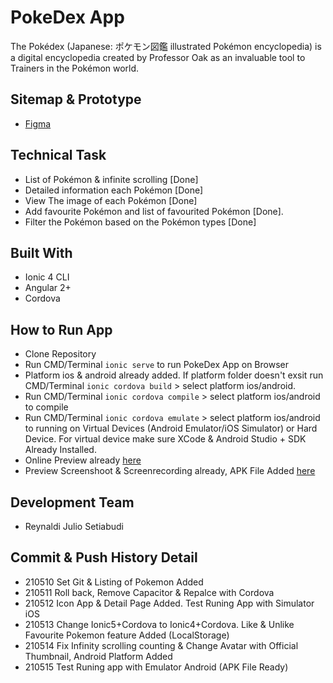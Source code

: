
# PokeDex App

The Pokédex (Japanese: ポケモン図鑑 illustrated Pokémon encyclopedia) is a digital encyclopedia created by Professor Oak as an invaluable tool to Trainers in the Pokémon world.

## Sitemap & Prototype
- [Figma](https://www.figma.com/file/reW5cwToOQQ90NKSNxTSYY/PokeDex-Wiframe?node-id=0%3A1)

## Technical Task
- List of Pokémon & infinite scrolling [Done]
- Detailed information each Pokémon [Done]
- View The image of each Pokémon [Done]
- Add favourite Pokémon and list of favourited Pokémon [Done].
- Filter the Pokémon based on the Pokémon types [Done]

## Built With
- Ionic 4 CLI
- Angular 2+
- Cordova

## How to Run App
- Clone Repository
- Run CMD/Terminal `ionic serve` to run PokeDex App on Browser
- Platform ios & android already added. If platform folder doesn't exsit run CMD/Terminal `ionic cordova build` > select platform ios/android.
- Run CMD/Terminal `ionic cordova compile` > select platform ios/android to compile
- Run CMD/Terminal `ionic cordova emulate` > select platform ios/android to running on Virtual Devices (Android Emulator/iOS Simulator) or Hard Device. For virtual device make sure XCode & Android Studio + SDK Already Installed.
- Online Preview already [here](https://pokedex-apps.web.app/)
- Preview Screenshoot & Screenrecording already, APK File Added [here](https://drive.google.com/drive/folders/1K0j-m2NbgJrmVGlH39hBP4FZXkOZsi8d?usp=sharing)

## Development Team
- Reynaldi Julio Setiabudi

## Commit & Push History Detail
- 210510 Set Git & Listing of Pokemon Added
- 210511 Roll back, Remove Capacitor & Repalce with Cordova
- 210512 Icon App & Detail Page Added. Test Runing App with Simulator iOS
- 210513 Change Ionic5+Cordova to Ionic4+Cordova. Like & Unlike Favourite Pokemon feature Added (LocalStorage)
- 210514 Fix Infinity scrolling counting & Change Avatar with Official Thumbnail, Android Platform Added
- 210515 Test Runing app with Emulator Android (APK File Ready)

